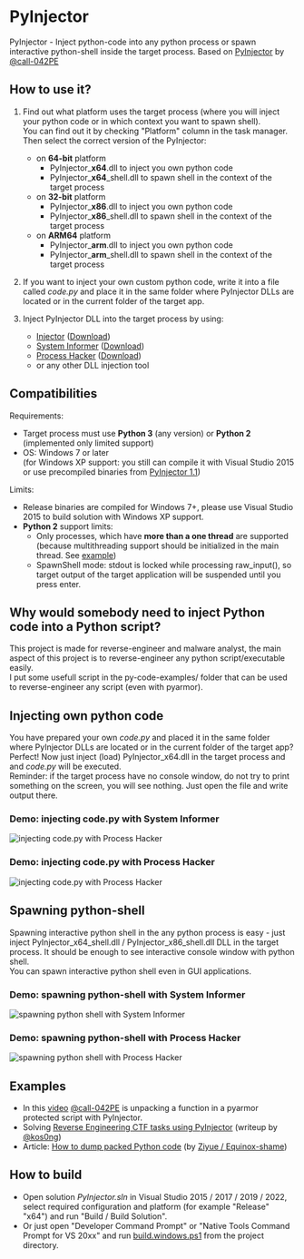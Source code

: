 # PyInjector
PyInjector - Inject python-code into any python process or spawn interactive python-shell inside the target process.
Based on [PyInjector](https://github.com/call-042PE/PyInjector) by [@call-042PE](https://github.com/call-042PE)

## How to use it?

1. Find out what platform uses the target process (where you will inject your python code or in which context you want to spawn shell).   
   You can find out it by checking "Platform" column in the task manager.  
   Then select the correct version of the PyInjector:
   - on **64-bit** platform
     - PyInjector_**x64**.dll to inject you own python code
     - PyInjector_**x64**_shell.dll to spawn shell in the context of the target process
   - on **32-bit** platform
     - PyInjector_**x86**.dll to inject you own python code
     - PyInjector_**x86**_shell.dll to spawn shell in the context of the target process
   - on **ARM64** platform
     - PyInjector_**arm**.dll to inject you own python code
     - PyInjector_**arm**_shell.dll to spawn shell in the context of the target process

2. If you want to inject your own custom python code, write it into a file called _code.py_ and 
   place it in the same folder where PyInjector DLLs are located or in the current folder of the target app.

2. Inject PyInjector DLL into the target process by using:
   - [Injector](https://github.com/nefarius/Injector) ([Download](https://github.com/nefarius/Injector/releases/latest))
   - [System Informer](https://github.com/winsiderss/systeminformer) ([Download](https://systeminformer.sourceforge.io/downloads.php))
   - [Process Hacker](https://processhacker.sourceforge.io/) ([Download](https://processhacker.sourceforge.io/downloads.php))
   - or any other DLL injection tool

## Compatibilities
Requirements:

- Target process must use **Python 3** (any version) or **Python 2** (implemented only limited support)
- OS: Windows 7 or later  
  (for Windows XP support: you still can compile it with Visual Studio 2015 or use precompiled binaries from [PyInjector 1.1](https://github.com/Stanislav-Povolotsky/PyInjector/releases/tag/v1.1))
  
Limits:

- Release binaries are compiled for Windows 7+, please use Visual Studio 2015 to build solution with Windows XP support.
- **Python 2** support limits: 
  - Only processes, which have **more than a one thread** are supported (because multithreading support should be initialized in the main thread. See [example](https://github.com/Stanislav-Povolotsky/PyInjector/blob/main/tests/test-script.python2.py))
  - SpawnShell mode: stdout is locked while processing raw_input(), so target output of the target application will be suspended until you press enter.
 
## Why would somebody need to inject Python code into a Python script?

This project is made for reverse-engineer and malware analyst, the main aspect of this project is to reverse-engineer any python script/executable easily.   
I put some usefull script in the py-code-examples/ folder that can be used to reverse-engineer any script (even with pyarmor).

## Injecting own python code

You have prepared your own _code.py_ and placed it in the same folder where PyInjector DLLs are located or in the current folder of the target app?  
Perfect! Now just inject (load) PyInjector_x64.dll in the target process and and _code.py_ will be executed.  
Reminder: if the target process have no console window, do not try to print something on the screen, you will see nothing. Just open the file and write output there.

### Demo: injecting code.py with System Informer

![injecting code.py with Process Hacker](https://github.com/user-attachments/assets/4214b213-5cfc-430a-bf0e-fa6bd2f98cef)

### Demo: injecting code.py with Process Hacker

![injecting code.py with Process Hacker](https://github.com/Stanislav-Povolotsky/PyInjector/assets/19610545/eb1d55af-b2ba-48c8-9405-572be5dadf1a)

## Spawning python-shell

Spawning interactive python shell in the any python process is easy - just inject PyInjector_x64_shell.dll / PyInjector_x86_shell.dll DLL in the target process. It should be enough to see interactive console window with python shell.   
You can spawn interactive python shell even in GUI applications.

### Demo: spawning python-shell with System Informer

![spawning python shell with System Informer](https://github.com/user-attachments/assets/9ba47489-7521-4400-b02a-6eaf772ba682)

### Demo: spawning python-shell with Process Hacker

![spawning python shell with Process Hacker](https://github.com/Stanislav-Povolotsky/PyInjector/assets/19610545/17c08928-533d-4482-a191-5dbbb5ee951c)

## Examples

- In this [video](https://youtu.be/NkFs7A0q4DM) [@call-042PE](https://github.com/call-042PE) is unpacking a function in a pyarmor protected script with PyInjector.
- Solving [Reverse Engineering CTF tasks using PyInjector](https://blog.ryukk.dev/ctfs/write-up/2024/sas-ctf-quals/reverse-engineering#f-and-c-function) (writeup by [@kos0ng](https://github.com/kos0ng))
- Article: [How to dump packed Python code](https://equinox-shame.github.io/2023/08/31/Python%20%E6%89%93%E5%8C%85%E5%90%8E%E7%9A%84Dump/) (by [Ziyue / Equinox-shame](https://github.com/equinox-shame))

## How to build

- Open solution *PyInjector.sln* in Visual Studio 2015 / 2017 / 2019 / 2022, 
  select required configuration and platform (for example "Release" "x64") and run
  "Build / Build Solution".
- Or just open "Developer Command Prompt" or "Native Tools Command Prompt for VS 20xx" and 
  run [build.windows.ps1](https://github.com/Stanislav-Povolotsky/PyInjector/blob/main/build.windows.ps1) from the project directory.
